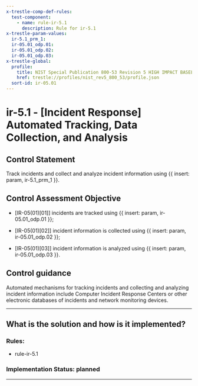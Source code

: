 ```yaml
---
x-trestle-comp-def-rules:
  test-component:
    - name: rule-ir-5.1
      description: Rule for ir-5.1
x-trestle-param-values:
  ir-5.1_prm_1:
  ir-05.01_odp.01:
  ir-05.01_odp.02:
  ir-05.01_odp.03:
x-trestle-global:
  profile:
    title: NIST Special Publication 800-53 Revision 5 HIGH IMPACT BASELINE
    href: trestle://profiles/nist_rev5_800_53/profile.json
  sort-id: ir-05.01
---
```


# ir-5.1 - \[Incident Response\] Automated Tracking, Data Collection, and Analysis

## Control Statement

Track incidents and collect and analyze incident information using {{ insert: param, ir-5.1_prm_1 }}.

## Control Assessment Objective

- \[IR-05(01)[01]\] incidents are tracked using {{ insert: param, ir-05.01_odp.01 }};

- \[IR-05(01)[02]\] incident information is collected using {{ insert: param, ir-05.01_odp.02 }};

- \[IR-05(01)[03]\] incident information is analyzed using {{ insert: param, ir-05.01_odp.03 }}.

## Control guidance

Automated mechanisms for tracking incidents and collecting and analyzing incident information include Computer Incident Response Centers or other electronic databases of incidents and network monitoring devices.

______________________________________________________________________

## What is the solution and how is it implemented?

<!-- For implementation status enter one of: implemented, partial, planned, alternative, not-applicable -->

<!-- Note that the list of rules under ### Rules: is read-only and changes will not be captured after assembly to JSON -->

<!-- Add control implementation description here for control: ir-5.1 -->

### Rules:

  - rule-ir-5.1

### Implementation Status: planned

______________________________________________________________________
